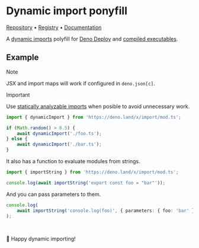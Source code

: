 # Dynamic import ponyfill

[Repository](https://github.com/ayoreis/import) • [Registry](https://deno.land/x/import) • [Documentation](https://deno.land/x/import/mod.ts)

A [dynamic imports](//developer.mozilla.org/en-US/docs/Web/JavaScript/Reference/Operators/import) polyfill for [Deno Deploy](https://deno.com/deploy) and [compiled executables](https://deno.land/manual@v1.28.3/tools/compiler).

## Example

> [!NOTE]
> JSX and import maps will work if configured in `deno.json[c]`.

> [!IMPORTANT]
> Use [statically analyzable imports](https://deno.com/deploy/changelog#statically-analyzable-dynamic-imports) when posible to avoid unnecessary work.

```typescript
import { dynamicImport } from 'https://deno.land/x/import/mod.ts';

if (Math.random() > 0.5) {
	await dynamicImport('./foo.ts');
} else {
	await dynamicImport('./bar.ts');
}
```

It also has a function to evaluate modules from strings.

```typescript
import { importString } from 'https://deno.land/x/import/mod.ts';

console.log(await importString('export const foo = "bar"'));
```

And you can pass parameters to them.

```typescript
console.log(
	await importString('console.log(foo)', { parameters: { foo: 'bar' } }),
);
```

<br/>

🦕 Happy dynamic importing!
